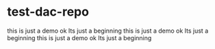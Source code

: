 # test-dac-repo
this is just a demo 
ok Its just a beginning 
this is just a demo 
ok Its just a beginning 
this is just a demo 
ok Its just a beginning 
